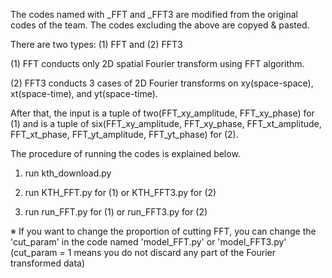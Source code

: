 The codes named with _FFT and _FFT3 are modified from the original codes of the team.
The codes excluding the above are copyed & pasted.

There are two types: (1) FFT and (2) FFT3

(1) FFT conducts only 2D spatial Fourier transform using FFT algorithm.

(2) FFT3 conducts 3 cases of 2D Fourier transforms on xy(space-space), xt(space-time), and yt(space-time).

After that, the input is a tuple of two(FFT_xy_amplitude, FFT_xy_phase) for (1) and is a tuple of six(FFT_xy_amplitude, FFT_xy_phase, FFT_xt_amplitude, FFT_xt_phase, FFT_yt_amplitude, FFT_yt_phase) for (2).

The procedure of running the codes is explained below.

1. run kth_download.py

2. run KTH_FFT.py for (1) or KTH_FFT3.py for (2)

3. run run_FFT.py for (1) or run_FFT3.py for (2)


※ If you want to change the proportion of cutting FFT, you can change the 'cut_param' in the code named 'model_FFT.py' or 'model_FFT3.py' (cut_param = 1 means you do not discard any part of the Fourier transformed data)
